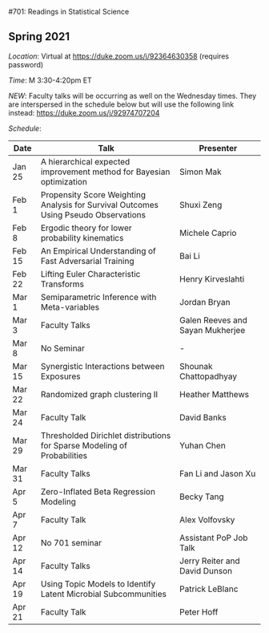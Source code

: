 #701: Readings in Statistical Science

## Spring 2021

*Location*: Virtual at https://duke.zoom.us/j/92364630358 (requires password)

*Time*: M 3:30-4:20pm ET

*NEW*: Faculty talks will be occurring as well on the Wednesday times. They are interspersed in the schedule below but will use the following link instead: https://duke.zoom.us/j/92974707204 

*Schedule*:

| Date | Talk | Presenter |
|------|--------------|-----------|
| Jan 25 | A hierarchical expected improvement method for Bayesian optimization | Simon Mak |
| Feb 1 | Propensity Score Weighting Analysis for Survival Outcomes Using Pseudo Observations  | Shuxi Zeng |
| Feb 8 | Ergodic theory for lower probability kinematics | Michele Caprio |
| Feb 15 | An Empirical Understanding of Fast Adversarial Training | Bai Li |
| Feb 22 | Lifting Euler Characteristic Transforms  | Henry Kirveslahti |
| Mar 1 | Semiparametric Inference with Meta-variables | Jordan Bryan | 
| Mar 3 | Faculty Talks | Galen Reeves and Sayan Mukherjee |
| Mar 8 | No Seminar | - |
| Mar 15 | Synergistic Interactions between Exposures | Shounak Chattopadhyay |
| Mar 22 | Randomized graph clustering II | Heather Matthews |
| Mar 24| Faculty Talk | David Banks |
| Mar 29 | Thresholded Dirichlet distributions for Sparse Modeling of Probabilities | Yuhan Chen | 
| Mar 31 | Faculty Talks | Fan Li and Jason Xu |
| Apr 5 | Zero-Inflated Beta Regression Modeling | Becky Tang |
| Apr 7 | Faculty Talk | Alex Volfovsky |
| Apr 12 | No 701 seminar | Assistant PoP Job Talk |
| Apr 14 | Faculty Talks | Jerry Reiter and David Dunson |
| Apr 19 | Using Topic Models to Identify Latent Microbial Subcommunities |  Patrick LeBlanc |
| Apr 21 | Faculty Talk | Peter Hoff |





